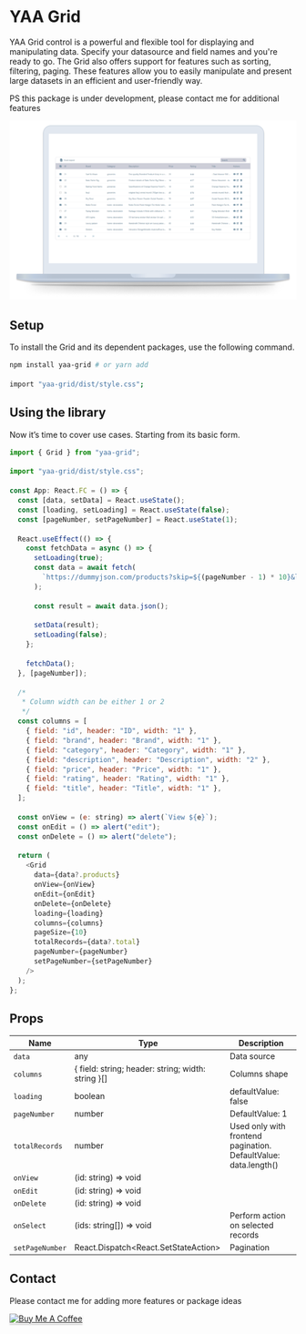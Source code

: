 # YAA Grid

YAA Grid control is a powerful and flexible tool for displaying and manipulating data. Specify your datasource and field names and you're ready to go.
The Grid also offers support for features such as sorting, filtering, paging. These features allow you to easily manipulate and present large datasets in an efficient and user-friendly way.

PS this package is under development, please contact me for additional features

![Screenshot](https://raw.githubusercontent.com/YazanKhatib/react-grid/development/packages/grid/screenshot.png)

## Setup

To install the Grid and its dependent packages, use the following command.

```bash
npm install yaa-grid # or yarn add

import "yaa-grid/dist/style.css";
```

## Using the library

Now it’s time to cover use cases. Starting from its basic form.

```js
import { Grid } from "yaa-grid";

import "yaa-grid/dist/style.css";

const App: React.FC = () => {
  const [data, setData] = React.useState();
  const [loading, setLoading] = React.useState(false);
  const [pageNumber, setPageNumber] = React.useState(1);

  React.useEffect(() => {
    const fetchData = async () => {
      setLoading(true);
      const data = await fetch(
        `https://dummyjson.com/products?skip=${(pageNumber - 1) * 10}&limit=10`
      );

      const result = await data.json();

      setData(result);
      setLoading(false);
    };

    fetchData();
  }, [pageNumber]);

  /*
   * Column width can be either 1 or 2
   */
  const columns = [
    { field: "id", header: "ID", width: "1" },
    { field: "brand", header: "Brand", width: "1" },
    { field: "category", header: "Category", width: "1" },
    { field: "description", header: "Description", width: "2" },
    { field: "price", header: "Price", width: "1" },
    { field: "rating", header: "Rating", width: "1" },
    { field: "title", header: "Title", width: "1" },
  ];

  const onView = (e: string) => alert(`View ${e}`);
  const onEdit = () => alert("edit");
  const onDelete = () => alert("delete");

  return (
    <Grid
      data={data?.products}
      onView={onView}
      onEdit={onEdit}
      onDelete={onDelete}
      loading={loading}
      columns={columns}
      pageSize={10}
      totalRecords={data?.total}
      pageNumber={pageNumber}
      setPageNumber={setPageNumber}
    />
  );
};
```

## Props

| Name            | Type                                               | Description                                                     |
| --------------- | -------------------------------------------------- | --------------------------------------------------------------- |
| `data`          | any                                                | Data source                                                     |
| `columns`       | { field: string; header: string; width: string }[] | Columns shape                                                   |
| `loading`       | boolean                                            | defaultValue: false                                             |
| `pageNumber`    | number                                             | DefaultValue: 1                                                 |
| `totalRecords`  | number                                             | Used only with frontend pagination. DefaultValue: data.length() |
| `onView`        | (id: string) => void                               |                                                                 |
| `onEdit`        | (id: string) => void                               |                                                                 |
| `onDelete`      | (id: string) => void                               |                                                                 |
| `onSelect`      | (ids: string[]) => void                            | Perform action on selected records                              |
| `setPageNumber` | React.Dispatch<React.SetStateAction<number>>       | Pagination                                                      |

## Contact

Please contact me for adding more features or package ideas

<a href="https://www.buymeacoffee.com/yazankhatib" target="_blank"><img src="https://www.buymeacoffee.com/assets/img/custom_images/orange_img.png" alt="Buy Me A Coffee" style="height: 41px !important;width: 174px !important;box-shadow: 0px 3px 2px 0px rgba(190, 190, 190, 0.5) !important;-webkit-box-shadow: 0px 3px 2px 0px rgba(190, 190, 190, 0.5) !important;" ></a>
